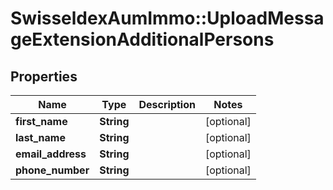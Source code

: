 # SwisseldexAumImmo::UploadMessageExtensionAdditionalPersons

## Properties
Name | Type | Description | Notes
------------ | ------------- | ------------- | -------------
**first_name** | **String** |  | [optional] 
**last_name** | **String** |  | [optional] 
**email_address** | **String** |  | [optional] 
**phone_number** | **String** |  | [optional] 

